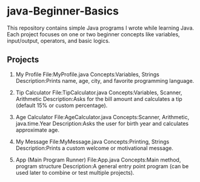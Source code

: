 # java-Beginner-Basics
This repository contains simple Java programs I wrote while learning Java.  
Each project focuses on one or two beginner concepts like variables, input/output, operators, and basic logics.

## Projects

 1. My Profile
 File:MyProfile.java
 Concepts:Variables, Strings
 Description:Prints name, age, city, and favorite programming language.

 2. Tip Calculator
File:TipCalculator.java
Concepts:Variables, Scanner, Arithmetic
Description:Asks for the bill amount and calculates a tip (default 15% or custom percentage).

 3. Age Calculator
File:AgeCalculator.java
Concepts:Scanner, Arithmetic, java.time.Year
Description:Asks the user for birth year and calculates approximate age.

 4. My Message
File:MyMessage.java
Concepts:Printing, Strings
Description:Prints a custom welcome or motivational message.

 5. App (Main Program Runner)
File:App.java
Concepts:Main method, program structure
Description:A general entry point program (can be used later to combine or test multiple projects).


